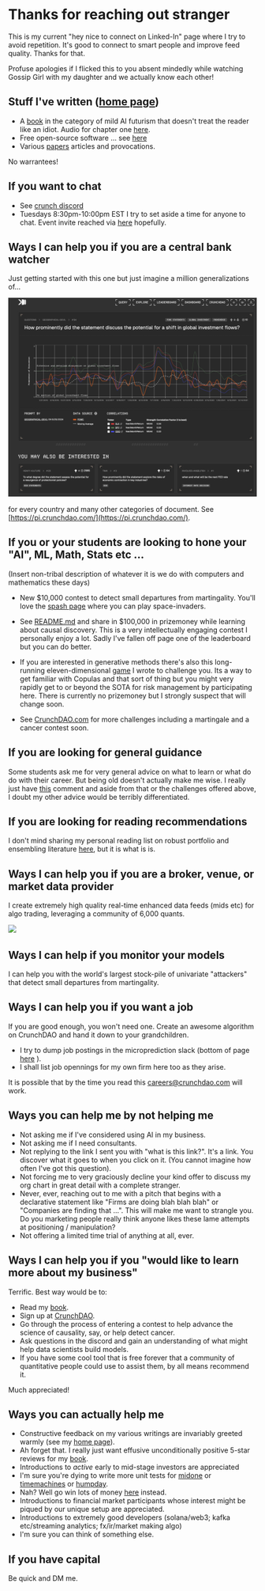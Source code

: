 
# Thanks for reaching out stranger
This is my current "hey nice to connect on Linked-In" page where I try to avoid repetition. It's good to connect to smart people and improve feed quality. Thanks for that. 

Profuse apologies if I flicked this to you absent mindedly while watching Gossip Girl with my daughter and we actually know each other! 

## Stuff I've written ([home page](https://github.com/microprediction/home))

- A [book](https://mitpress.mit.edu/9780262047326/microprediction/) in the category of mild AI futurism that doesn't treat the reader like an idiot. Audio for chapter one [here](https://github.com/microprediction/building_an_open_ai_network/blob/main/docs/assets/audio/Microprediction_Chapter_1.mp3).
- Free open-source software ... see [here](https://github.com/microprediction)
- Various [papers](https://github.com/microprediction/home) articles and provocations.

No warrantees! 

## If you want to chat

- See [crunch discord](https://discord.gg/NuqJTcYQ2J) 
- Tuesdays 8:30pm-10:00pm EST I try to set aside a time for anyone to chat. Event invite reached via [here](https://www.linkedin.com/posts/petercotton_the-regular-tuesday-night-open-mic-meeting-for-no-particular-reason-activity-7249114298583519233-Gt8V?utm_source=share&utm_medium=member_desktop) hopefully. 


## Ways I can help you if you are a central bank watcher 
Just getting started with this one but just imagine a million generalizations of...

![](https://github.com/microprediction/monteprediction/blob/main/pi_example.png)

for every country and many other categories of document. See [https://pi.crunchdao.com/](https://pi.crunchdao.com/). 


## If you or your students are looking to hone your "AI", ML, Math, Stats etc ...
(Insert non-tribal description of whatever it is we do with computers and mathematics these days)

- New $10,000 contest to detect small departures from martingality. You'll love the [spash page](https://mid-one.crunchdao.com/) where you can play space-invaders. 

- See [README.md](https://github.com/microprediction/microprediction/blob/master/README.md) and share in $100,000 in prizemoney while learning about causal discovery. This is a very intellectually engaging contest I personally enjoy a lot. Sadly I've fallen off page one of the leaderboard but you can do better. 
  
- If you are interested in generative methods there's also this long-running eleven-dimensional [game](https://github.com/microprediction/monteprediction_colab_examples/blob/main/monteprediction_entry.ipynb) I wrote to challenge you. Its a way to get familiar with Copulas and that sort of thing but you might very rapidly get to or beyond the SOTA for risk management by participating here. There is currently no prizemoney but I strongly suspect that will change soon. 
 
- See [CrunchDAO.com](www.crunchdao.com) for more challenges including a martingale and a cancer contest soon.

## If you are looking for general guidance
Some students ask me for very general advice on what to learn or what do do with their career. But being old doesn't actually make me wise. I really just have [this](https://www.linkedin.com/posts/petercotton_ai-artificialintelligence-activity-7248460182718935040-kM_X?utm_source=share&utm_medium=member_desktop) comment and aside from that or the challenges offered above, I doubt my other advice would be terribly differentiated.

## If you are looking for reading recommendations
I don't mind sharing my personal reading list on robust portfolio and ensembling literature [here](https://github.com/microprediction/precise/blob/main/LITERATURE.md), but it is what is is. 

## Ways I can help you if you are a broker, venue, or market data provider
I create extremely high quality real-time enhanced data feeds (mids etc) for algo trading, leveraging a community of 6,000 quants. 

![](https://github.com/microprediction/microprediction/blob/master/images/midone.png)




## Ways I can help if you monitor your models 
I can help you with the world's largest stock-pile of univariate "attackers" that detect small departures from martingality. 

## Ways I can help you if you want a job
If you are good enough, you won't need one. Create an awesome algorithm on CrunchDAO and hand it down to your grandchildren. 
  
- I try to dump job postings in the microprediction slack (bottom of page [here](https://www.monteprediction.com/) ).
- I shall list job opennings for my own firm here too as they arise.

It is possible that by the time you read this careers@crunchdao.com will work. 



## Ways you can help me by not helping me 
- Not asking me if I've considered using AI in my business. 
- Not asking me if I need consultants.
- Not replying to the link I sent you with "what is this link?".  It's a link. You discover what it goes to when you click on it. (You cannot imagine how often I've got this question). 
- Not forcing me to very graciously decline your kind offer to discuss my org chart in great detail with a complete stranger.  
- Never, ever, reaching out to me with a pitch that begins with a declarative statement like "Firms are doing blah blah blah" or "Companies are finding that ...". This will make me want to strangle you. Do you marketing people really think anyone likes these lame attempts at positioning / manipulation? 
- Not offering a limited time trial of anything at all, ever. 

## Ways I can help you if you "would like to learn more about my business"
Terrific. Best way would be to:

 - Read my [book](https://www.amazon.com/Microprediction-Building-Open-AI-Network). 
 - Sign up at [CrunchDAO](https://www.crunchdao.com/). 
 - Go through the process of entering a contest to help advance the science of causality, say, or help detect cancer.
 - Ask questions in the discord and gain an understanding of what might help data scientists build models.
 - If you have some cool tool that is free forever that a community of quantitative people could use to assist them, by all means recommend it. 

Much appreciated!

## Ways you can actually help me

- Constructive feedback on my various writings are invariably greeted warmly (see my [home page](https://github.com/microprediction/home)).
- Ah forget that. I really just want effusive unconditionally positive 5-star reviews for my [book](https://www.amazon.com/Microprediction-Building-Open-AI-Network/dp/0262047322).
- Introductions to *active* early to mid-stage investors are appreciated
- I'm sure you're dying to write more unit tests for [midone](https://github.com/microprediction/midone) or [timemachines](https://github.com/microprediction/timemachines) or [humpday](https://github.com/microprediction/humpday).
- Nah? Well go win lots of money [here](https://www.crunchdao.com/) instead.  
- Introductions to financial market participants whose interest might be piqued by our unique setup are appreciated. 
- Introductions to extremely good developers (solana/web3; kafka etc/streaming analytics; fx/ir/market making algo)
- I'm sure you can think of something else. 
  
## If you have capital 

Be quick and DM me.  



